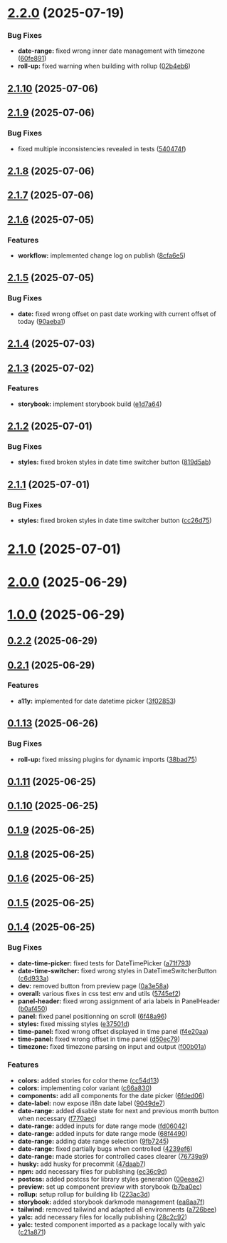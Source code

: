 # [2.2.0](https://github.com/fubaritico/date-time-picker/compare/v2.1.10...v2.2.0) (2025-07-19)


### Bug Fixes

* **date-range:** fixed wrong inner date management with timezone ([60fe891](https://github.com/fubaritico/date-time-picker/commit/60fe8915d4e85ca5dd308e286ae280dfeb50a7d0))
* **roll-up:** fixed warning when building with rollup ([02b4eb6](https://github.com/fubaritico/date-time-picker/commit/02b4eb6426b9ce50e15dc562c6e207aafa9248e3))



## [2.1.10](https://github.com/fubaritico/date-time-picker/compare/v2.1.9...v2.1.10) (2025-07-06)



## [2.1.9](https://github.com/fubaritico/date-time-picker/compare/v2.1.8...v2.1.9) (2025-07-06)


### Bug Fixes

* fixed multiple inconsistencies revealed in tests ([540474f](https://github.com/fubaritico/date-time-picker/commit/540474f5d3041a2afa9fa858ec7b3bc39d99c96b))



## [2.1.8](https://github.com/fubaritico/date-time-picker/compare/v2.1.7...v2.1.8) (2025-07-06)



## [2.1.7](https://github.com/fubaritico/date-time-picker/compare/v2.1.6...v2.1.7) (2025-07-06)



## [2.1.6](https://github.com/fubaritico/date-time-picker/compare/v2.1.5...v2.1.6) (2025-07-05)


### Features

* **workflow:** implemented change log on publish ([8cfa6e5](https://github.com/fubaritico/date-time-picker/commit/8cfa6e5ee2e432d6d8b7c2b343ee5717f168ca2f))



## [2.1.5](https://github.com/fubaritico/date-time-picker/compare/v2.1.4...v2.1.5) (2025-07-05)


### Bug Fixes

* **date:** fixed wrong offset on past date working with current offset of today ([90aeba1](https://github.com/fubaritico/date-time-picker/commit/90aeba173aa3a98959af0b37ae166bda13356f1f))



## [2.1.4](https://github.com/fubaritico/date-time-picker/compare/v2.1.3...v2.1.4) (2025-07-03)



## [2.1.3](https://github.com/fubaritico/date-time-picker/compare/v2.1.2...v2.1.3) (2025-07-02)


### Features

* **storybook:** implement storybook build ([e1d7a64](https://github.com/fubaritico/date-time-picker/commit/e1d7a643e436a94c15dc9fcbed27c3ad53dac140))



## [2.1.2](https://github.com/fubaritico/date-time-picker/compare/v2.1.1...v2.1.2) (2025-07-01)


### Bug Fixes

* **styles:** fixed broken styles in date time switcher button ([819d5ab](https://github.com/fubaritico/date-time-picker/commit/819d5ab516151ba820bd166dea5e6839dcd738be))



## [2.1.1](https://github.com/fubaritico/date-time-picker/compare/v2.1.0...v2.1.1) (2025-07-01)


### Bug Fixes

* **styles:** fixed broken styles in date time switcher button ([cc26d75](https://github.com/fubaritico/date-time-picker/commit/cc26d756dba489444acc8c93f000f38850ea23a6))



# [2.1.0](https://github.com/fubaritico/date-time-picker/compare/v2.0.0...v2.1.0) (2025-07-01)



# [2.0.0](https://github.com/fubaritico/date-time-picker/compare/v1.0.0...v2.0.0) (2025-06-29)



# [1.0.0](https://github.com/fubaritico/date-time-picker/compare/v0.2.2...v1.0.0) (2025-06-29)



## [0.2.2](https://github.com/fubaritico/date-time-picker/compare/v0.2.1...v0.2.2) (2025-06-29)



## [0.2.1](https://github.com/fubaritico/date-time-picker/compare/v0.1.13...v0.2.1) (2025-06-29)


### Features

* **a11y:** implemented for date datetime picker ([3f02853](https://github.com/fubaritico/date-time-picker/commit/3f0285306e0e61d2b3c5fc20ae62109ab4c66d08))



## [0.1.13](https://github.com/fubaritico/date-time-picker/compare/v0.1.11...v0.1.13) (2025-06-26)


### Bug Fixes

* **roll-up:** fixed missing plugins for dynamic imports ([38bad75](https://github.com/fubaritico/date-time-picker/commit/38bad7552544c26a0b7e811cc372919195e961e7))



## [0.1.11](https://github.com/fubaritico/date-time-picker/compare/v0.1.10...v0.1.11) (2025-06-25)



## [0.1.10](https://github.com/fubaritico/date-time-picker/compare/v0.1.9...v0.1.10) (2025-06-25)



## [0.1.9](https://github.com/fubaritico/date-time-picker/compare/v0.1.8...v0.1.9) (2025-06-25)



## [0.1.8](https://github.com/fubaritico/date-time-picker/compare/v0.1.6...v0.1.8) (2025-06-25)



## [0.1.6](https://github.com/fubaritico/date-time-picker/compare/v0.1.5...v0.1.6) (2025-06-25)



## [0.1.5](https://github.com/fubaritico/date-time-picker/compare/v0.1.4...v0.1.5) (2025-06-25)



## [0.1.4](https://github.com/fubaritico/date-time-picker/compare/6fded069069ded4ee38148b09d4a41d5c0f813e8...v0.1.4) (2025-06-25)


### Bug Fixes

* **date-time-picker:** fixed tests for DateTimePicker ([a71f793](https://github.com/fubaritico/date-time-picker/commit/a71f793e9b8622d9de99deecb5fbba53cca68f9c))
* **date-time-switcher:** fixed wrong styles in DateTimeSwitcherButton ([c6d933a](https://github.com/fubaritico/date-time-picker/commit/c6d933a899e42e4c3c26ab4989624bc6820478b4))
* **dev:** removed button from preview page ([0a3e58a](https://github.com/fubaritico/date-time-picker/commit/0a3e58a104dc6a53dd01efb2e48f4c1162bfc619))
* **overall:** various fixes in css test env and utils ([5745ef2](https://github.com/fubaritico/date-time-picker/commit/5745ef2887b2cd4219b3fb5c232aa312852da86e))
* **panel-header:** fixed wrong assignment of aria labels in PanelHeader ([b0af450](https://github.com/fubaritico/date-time-picker/commit/b0af4508d0bb48c5b664a683c523bd07b2055f1d))
* **panel:** fixed panel positionning on scroll ([6f48a96](https://github.com/fubaritico/date-time-picker/commit/6f48a96239e497a4d9141ab7055fa8c6ee85fcbf))
* **styles:** fixed missing styles ([e37501d](https://github.com/fubaritico/date-time-picker/commit/e37501dc55c27632258d385d3759d6dd8802dfef))
* **time-panel:** fixed wrong offset displayed in time panel ([f4e20aa](https://github.com/fubaritico/date-time-picker/commit/f4e20aa30f5480734e227b93110be06bbc618dba))
* **time-panel:** fixed wrong offset in time panel ([d50ec79](https://github.com/fubaritico/date-time-picker/commit/d50ec7997589a97301ee82a6cd3ee7c630fca218))
* **timezone:** fixed timezone parsing on input and output ([f00b01a](https://github.com/fubaritico/date-time-picker/commit/f00b01a036d584f496e46c60bbf8fb27ad986c48))


### Features

* **colors:** added stories for color theme ([cc54d13](https://github.com/fubaritico/date-time-picker/commit/cc54d1303ffe4aaa2eaa36c3dceaece701b9f6e8))
* **colors:** implementing color variant ([c66a830](https://github.com/fubaritico/date-time-picker/commit/c66a83068303d95c3d2662f48dc23bdbcddccd5c))
* **components:** add all components for the date picker ([6fded06](https://github.com/fubaritico/date-time-picker/commit/6fded069069ded4ee38148b09d4a41d5c0f813e8))
* **date-label:** now expose i18n date label ([9049de7](https://github.com/fubaritico/date-time-picker/commit/9049de72d25e392da1c5e639539d8759d9d83df5))
* **date-range:** added disable state for next and previous month button when necessary ([f770aec](https://github.com/fubaritico/date-time-picker/commit/f770aece48a692cfeefaeecf7c4542b1289633ba))
* **date-range:** added inputs for date range mode ([fd06042](https://github.com/fubaritico/date-time-picker/commit/fd06042fc0d5d48f46d2d288444ea87fcd2ef182))
* **date-range:** added inputs for date range mode ([68f4490](https://github.com/fubaritico/date-time-picker/commit/68f4490dc67443e11ec06a26c4313f29c99a8744))
* **date-range:** adding date range selection ([9fb7245](https://github.com/fubaritico/date-time-picker/commit/9fb7245acc8d25e2f334867f9d313bb8fb435c1d))
* **date-range:** fixed partially bugs when controlled ([4239ef6](https://github.com/fubaritico/date-time-picker/commit/4239ef6bea75e45486107c47f0b79307ef252eb8))
* **date-range:** made stories for controlled cases clearer ([76739a9](https://github.com/fubaritico/date-time-picker/commit/76739a9e0f42ea12cd2d7074ad01fb1e0565decc))
* **husky:** add husky for precommit ([47daab7](https://github.com/fubaritico/date-time-picker/commit/47daab75aa7d2bb43e61f9820510c5572de37bba))
* **npm:** add necessary files for publishing ([ec36c9d](https://github.com/fubaritico/date-time-picker/commit/ec36c9de37a549f310e7bdfffb5800d1d2a99dba))
* **postcss:** added postcss for library styles generation ([00eeae2](https://github.com/fubaritico/date-time-picker/commit/00eeae2e2f8f660fd32d9c7a5f78f6dfd64c9dad))
* **preview:** set up component preview with storybook ([b7ba0ec](https://github.com/fubaritico/date-time-picker/commit/b7ba0ecbcad27d6c1763f2b27155364b50d14d48))
* **rollup:** setup rollup for building lib ([223ac3d](https://github.com/fubaritico/date-time-picker/commit/223ac3da7f700e89963996558e48c11e0886e238))
* **storybook:** added storybook darkmode management ([ea8aa7f](https://github.com/fubaritico/date-time-picker/commit/ea8aa7f56070c7eb3ef7d27ff0ecbda06d4da61d))
* **tailwind:** removed tailwind and adapted all environments ([a726bee](https://github.com/fubaritico/date-time-picker/commit/a726beec24373c76f0e0dbb009e33119e59bf987))
* **yalc:** add necessary files for locally publishing ([28c2c92](https://github.com/fubaritico/date-time-picker/commit/28c2c926bb3e116bb6fd0ebe1a0812dbeef2ccd0))
* **yalc:** tested component imported as a package locally with yalc ([c21a871](https://github.com/fubaritico/date-time-picker/commit/c21a871253234a84da863aaee6156ff07c7b9ee2))



